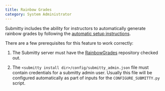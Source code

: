```yaml
---
title: Rainbow Grades
category: System Administrator
---
```



Submitty includes the ability for instructors to automatically generate rainbow grades by following the 
[automatic setup instructions](../instructor/rainbow_grades/automatic_setup).
  
There are a few prerequisites for this feature to work correctly:

1. The Submitty server must have the [RainbowGrades](https://github.com/Submitty/RainbowGrades) repository checked out.

1. The ```<submitty install dir>/config/submitty_admin.json``` file must contain credentials for a submitty admin user. 
Usually this file will be configured automatically as part of inputs for the ```CONFIGURE_SUBMITTY.py``` script.